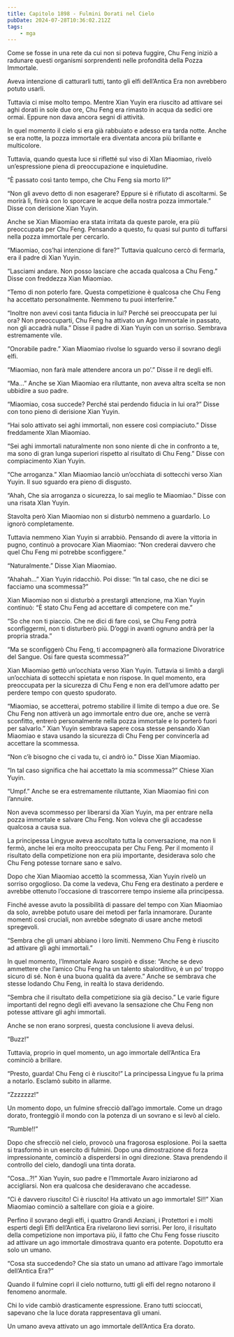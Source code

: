 ```yaml
---
title: Capitolo 1898 - Fulmini Dorati nel Cielo
pubDate: 2024-07-28T10:36:02.212Z
tags:
    - mga
---
```


Come se fosse in una rete da cui non si poteva fuggire, Chu Feng iniziò a radunare questi organismi sorprendenti nelle profondità della Pozza Immortale.

Aveva intenzione di catturarli tutti, tanto gli elfi dell’Antica Era non avrebbero potuto usarli.

Tuttavia ci mise molto tempo. Mentre Xian Yuyin era riuscito ad attivare sei aghi dorati in sole due ore, Chu Feng era rimasto in acqua da sedici ore ormai. Eppure non dava ancora segni di attività.

In quel momento il cielo si era già rabbuiato e adesso era tarda notte. Anche se era notte, la pozza immortale era diventata ancora più brillante e multicolore.

Tuttavia, quando questa luce si rifletté sul viso di XIan Miaomiao, rivelò un’espressione piena di preoccupazione e inquietudine.

“È passato così tanto tempo, che Chu Feng sia morto lì?”

“Non gli avevo detto di non esagerare? Eppure si è rifiutato di ascoltarmi. Se morirà lì, finirà con lo sporcare le acque della nostra pozza immortale.” Disse con derisione Xian Yuyin.

Anche se Xian Miaomiao era stata irritata da queste parole, era più preoccupata per Chu Feng. Pensando a questo, fu quasi sul punto di tuffarsi nella pozza immortale per cercarlo.

“Miaomiao, cos’hai intenzione di fare?” Tuttavia qualcuno cercò di fermarla, era il padre di Xian Yuyin.

“Lasciami andare. Non posso lasciare che accada qualcosa a Chu Feng.” Disse con freddezza Xian Miaomiao.

“Temo di non poterlo fare. Questa competizione è qualcosa che Chu Feng ha accettato personalmente. Nemmeno tu puoi interferire.”

“Inoltre non avevi così tanta fiducia in lui? Perché sei preoccupata per lui ora? Non preoccuparti, Chu Feng ha attivato un Ago Immortale in passato, non gli accadrà nulla.” Disse il padre di Xian Yuyin con un sorriso. Sembrava estremamente vile.

“Onorabile padre.” Xian Miaomiao rivolse lo sguardo verso il sovrano degli elfi.

“Miaomiao, non farà male attendere ancora un po’.” Disse il re degli elfi.

“Ma…” Anche se Xian Miaomiao era riluttante, non aveva altra scelta se non ubbidire a suo padre.

“Miaomiao, cosa succede? Perché stai perdendo fiducia in lui ora?” Disse con tono pieno di derisione Xian Yuyin.

“Hai solo attivato sei aghi immortali, non essere così compiaciuto.” Disse freddamente XIan Miaomiao.

“Sei aghi immortali naturalmente non sono niente di che in confronto a te, ma sono di gran lunga superiori rispetto al risultato di Chu Feng.” Disse con compiacimento Xian Yuyin.

“Che arroganza.” XIan Miaomiao lanciò un’occhiata di sottecchi verso Xian Yuyin. Il suo sguardo era pieno di disgusto.

“Ahah, Che sia arroganza o sicurezza, lo sai meglio te Miaomiao.” Disse con una risata XIan Yuyin.

Stavolta però Xian Miaomiao non si disturbò nemmeno a guardarlo. Lo ignorò completamente.

Tuttavia nemmeno Xian Yuyin si arrabbiò. Pensando di avere la vittoria in pugno, continuò a provocare Xian Miaomiao: “Non crederai davvero che quel Chu Feng mi potrebbe sconfiggere.”

“Naturalmente.” Disse Xian Miaomiao.

“Ahahah…” Xian Yuyin ridacchiò. Poi disse: “In tal caso, che ne dici se facciamo una scommessa?”

Xian Miaomiao non si disturbò a prestargli attenzione, ma Xian Yuyin continuò: “È stato Chu Feng ad accettare di competere con me.”

“So che non ti piaccio. Che ne dici di fare così, se Chu Feng potrà sconfiggermi, non ti disturberò più. D’oggi in avanti ognuno andrà per la propria strada.”

“Ma se sconfiggerò Chu Feng, ti accompagnerò alla formazione Divoratrice del Sangue. Osi fare questa scommessa?”

Xian Miaomiao gettò un’occhiata verso Xian Yuyin. Tuttavia si limitò a dargli un’occhiata di sottecchi spietata e non rispose. In quel momento, era preoccupata per la sicurezza di Chu Feng e non era dell’umore adatto per perdere tempo con questo spudorato.

“Miaomiao, se accetterai, potremo stabilire il limite di tempo a due ore. Se Chu Feng non attiverà un ago immortale entro due ore, anche se verrà sconfitto, entrerò personalmente nella pozza immortale e lo porterò fuori per salvarlo.” Xian Yuyin sembrava sapere cosa stesse pensando Xian Miaomiao e stava usando la sicurezza di Chu Feng per convincerla ad accettare la scommessa.

“Non c’è bisogno che ci vada tu, ci andrò io.” Disse Xian Miaomiao.

“In tal caso significa che hai accettato la mia scommessa?” Chiese Xian Yuyin.

“Umpf.” Anche se era estremamente riluttante, Xian Miaomiao finì con l’annuire.

Non aveva scommesso per liberarsi da Xian Yuyin, ma per entrare nella pozza immortale e salvare Chu Feng. Non voleva che gli accadesse qualcosa a causa sua.

La principessa Lingyue aveva ascoltato tutta la conversazione, ma non li fermò, anche lei era molto preoccupata per Chu Feng. Per il momento il risultato della competizione non era più importante, desiderava solo che Chu Feng potesse tornare sano e salvo.

Dopo che Xian Miaomiao accettò la scommessa, Xian Yuyin rivelò un sorriso orgoglioso. Da come la vedeva, Chu Feng era destinato a perdere e avrebbe ottenuto l’occasione di trascorrere tempo insieme alla principessa.

Finché avesse avuto la possibilità di passare del tempo con Xian Miaomiao da solo, avrebbe potuto usare dei metodi per farla innamorare. Durante momenti così cruciali, non avrebbe sdegnato di usare anche metodi spregevoli.

“Sembra che gli umani abbiano i loro limiti. Nemmeno Chu Feng è riuscito ad attivare gli aghi immortali.”

In quel momento, l’Immortale Avaro sospirò e disse: “Anche se devo ammettere che l’amico Chu Feng ha un talento sbalorditivo, è un po’ troppo sicuro di sé. Non è una buona qualità da avere.” Anche se sembrava che stesse lodando Chu Feng, in realtà lo stava deridendo.

“Sembra che il risultato della competizione sia già deciso.” Le varie figure importanti del regno degli elfi avevano la sensazione che Chu Feng non potesse attivare gli aghi immortali.

Anche se non erano sorpresi, questa conclusione li aveva delusi.

“Buzz!”

Tuttavia, proprio in quel momento, un ago immortale dell’Antica Era cominciò a brillare.

“Presto, guarda! Chu Feng ci è riuscito!” La principessa Lingyue fu la prima a notarlo. Esclamò subito in allarme.

“Zzzzzzz!”

Un momento dopo, un fulmine sfrecciò dall’ago immortale. Come un drago dorato, fronteggiò il mondo con la potenza di un sovrano e si levò al cielo.

“Rumble!!”

Dopo che sfrecciò nel cielo, provocò una fragorosa esplosione. Poi la saetta si trasformò in un esercito di fulmini. Dopo una dimostrazione di forza impressionante, cominciò a disperdersi in ogni direzione. Stava prendendo il controllo del cielo, dandogli una tinta dorata.

“Cosa…?!” Xian Yuyin, suo padre e l’Immortale Avaro iniziarono ad accigliarsi. Non era qualcosa che desideravano che accadesse.

“Ci è davvero riuscito! Ci è riuscito! Ha attivato un ago immortale! Sì!!” Xian Miaomiao cominciò a saltellare con gioia e a gioire.

Perfino il sovrano degli elfi, i quattro Grandi Anziani, i Protettori e i molti esperti degli Elfi dell’Antica Era rivelarono lievi sorrisi. Per loro, il risultato della competizione non importava più, il fatto che Chu Feng fosse riuscito ad attivare un ago immortale dimostrava quanto era potente. Dopotutto era solo un umano.

“Cosa sta succedendo? Che sia stato un umano ad attivare l’ago immortale dell’Antica Era?”

Quando il fulmine coprì il cielo notturno, tutti gli elfi del regno notarono il fenomeno anormale.

Chi lo vide cambiò drasticamente espressione. Erano tutti scioccati, sapevano che la luce dorata rappresentava gli umani.

Un umano aveva attivato un ago immortale dell’Antica Era dorato.



